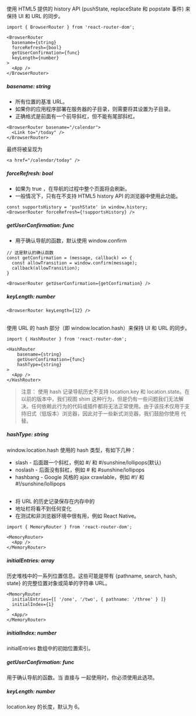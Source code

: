 ## <BrowserRouter>
使用 HTML5 提供的 history API (pushState, replaceState 和 popstate 事件) 来保持 UI 和 URL 的同步。
```
import { BrowserRouter } from 'react-router-dom';

<BrowserRouter
  basename={string}
  forceRefresh={bool}
  getUserConfirmation={func}
  keyLength={number}
>
  <App />
</BrowserRouter>
```
##### basename: string
- 所有位置的基准 URL。
- 如果你的应用程序部署在服务器的子目录，则需要将其设置为子目录。
- 正确格式是前面有一个前导斜杠，但不能有尾部斜杠。
```
<BrowserRouter basename="/calendar">
  <Link to="/today" />
</BrowserRouter>
```
最终将被呈现为
```
<a href="/calendar/today" />
```
##### forceRefresh: bool
- 如果为 true ，在导航的过程中整个页面将会刷新。  
- 一般情况下，只有在不支持 HTML5 history API 的浏览器中使用此功能。
```
const supportsHistory = 'pushState' in window.history;
<BrowserRouter forceRefresh={!supportsHistory} />
```
##### getUserConfirmation: func
- 用于确认导航的函数，默认使用 window.confirm
```
// 这是默认的确认函数
const getConfirmation = (message, callback) => {
  const allowTransition = window.confirm(message);
  callback(allowTransition);
}

<BrowserRouter getUserConfirmation={getConfirmation} />
```
##### keyLength: number
```
<BrowserRouter keyLength={12} />
```
## <HashRouter>
使用 URL 的 hash 部分（即 window.location.hash）来保持 UI 和 URL 的同步。
```
import { HashRouter } from 'react-router-dom';

<HashRouter
    basename={string}
    getUserConfirmation={func}
    hashType={string}
>
  <App />
</HashRouter>
```
> 注意： 使用 hash 记录导航历史不支持 location.key 和 location.state。在以前的版本中，我们视图 shim 这种行为，但是仍有一些问题我们无法解决。任何依赖此行为的代码或插件都将无法正常使用。由于该技术仅用于支持旧式（低版本）浏览器，因此对于一些新式浏览器，我们鼓励你使用 <BrowserHistory> 代替。
##### hashType: string
window.location.hash 使用的 hash 类型，有如下几种：
- slash - 后面跟一个斜杠，例如 #/ 和 #/sunshine/lollipops(默认)
- noslash - 后面没有斜杠，例如 # 和 #sunshine/lollipops
- hashbang - Google 风格的 ajax crawlable，例如 #!/ 和 #!/sunshine/lollipops
## <MemoryRouter>
- 将 URL 的历史记录保存在内存中的 <Router>  
- 地址栏将看不到任何变化
- 在测试和非浏览器环境中很有用，例如 React Native。
```
import { MemoryRouter } from 'react-router-dom';

<MemoryRouter>
  <App />
</MemoryRouter>
```
##### initialEntries: array
历史堆栈中的一系列位置信息。这些可能是带有 {pathname, search, hash, state} 的完整位置对象或简单的字符串 URL。
```
<MemoryRouter
  initialEntries={[ '/one', '/two', { pathname: '/three' } ]}
  initialIndex={1}
>
  <App/>
</MemoryRouter>
```
##### initialIndex: number
initialEntries 数组中的初始位置索引。
##### getUserConfirmation: func
用于确认导航的函数。当 <MemoryRouter> 直接与 <Prompt> 一起使用时，你必须使用此选项。
##### keyLength: number
location.key 的长度，默认为 6。
## <StaticRouter>